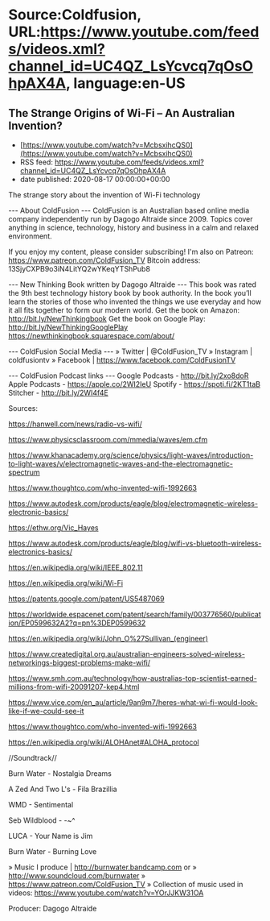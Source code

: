 # Source:Coldfusion, URL:https://www.youtube.com/feeds/videos.xml?channel_id=UC4QZ_LsYcvcq7qOsOhpAX4A, language:en-US

## The Strange Origins of Wi-Fi – An Australian Invention?
 - [https://www.youtube.com/watch?v=McbsxihcQS0](https://www.youtube.com/watch?v=McbsxihcQS0)
 - RSS feed: https://www.youtube.com/feeds/videos.xml?channel_id=UC4QZ_LsYcvcq7qOsOhpAX4A
 - date published: 2020-08-17 00:00:00+00:00

The strange story about the invention of Wi-Fi technology

--- About ColdFusion ---
ColdFusion is an Australian based online media company independently run by Dagogo Altraide since 2009. Topics cover anything in science, technology, history and business in a calm and relaxed environment. 

If you enjoy my content, please consider subscribing!
I'm also on Patreon: https://www.patreon.com/ColdFusion_TV
Bitcoin address: 13SjyCXPB9o3iN4LitYQ2wYKeqYTShPub8

--- New Thinking Book written by Dagogo Altraide ---
This book was rated the 9th best technology history book by book authority.
In the book you’ll learn the stories of those who invented the things we use everyday and how it all fits together to form our modern world.
Get the book on Amazon: http://bit.ly/NewThinkingbook
Get the book on Google Play: http://bit.ly/NewThinkingGooglePlay
https://newthinkingbook.squarespace.com/about/

--- ColdFusion Social Media ---
» Twitter | @ColdFusion_TV
» Instagram | coldfusiontv
» Facebook | https://www.facebook.com/ColdFusionTV

--- ColdFusion Podcast links ---
Google Podcasts - http://bit.ly/2xo8doR
Apple Podcasts - https://apple.co/2WI2IeU
Spotify - https://spoti.fi/2KT1taB
Stitcher - http://bit.ly/2WI4f4E

Sources:

https://hanwell.com/news/radio-vs-wifi/

https://www.physicsclassroom.com/mmedia/waves/em.cfm

https://www.khanacademy.org/science/physics/light-waves/introduction-to-light-waves/v/electromagnetic-waves-and-the-electromagnetic-spectrum

https://www.thoughtco.com/who-invented-wifi-1992663

https://www.autodesk.com/products/eagle/blog/electromagnetic-wireless-electronic-basics/

https://ethw.org/Vic_Hayes

https://www.autodesk.com/products/eagle/blog/wifi-vs-bluetooth-wireless-electronics-basics/

https://en.wikipedia.org/wiki/IEEE_802.11

https://en.wikipedia.org/wiki/Wi-Fi

https://patents.google.com/patent/US5487069

https://worldwide.espacenet.com/patent/search/family/003776560/publication/EP0599632A2?q=pn%3DEP0599632

https://en.wikipedia.org/wiki/John_O%27Sullivan_(engineer)

https://www.createdigital.org.au/australian-engineers-solved-wireless-networkings-biggest-problems-make-wifi/

https://www.smh.com.au/technology/how-australias-top-scientist-earned-millions-from-wifi-20091207-kep4.html

https://www.vice.com/en_au/article/9an9m7/heres-what-wi-fi-would-look-like-if-we-could-see-it

https://www.thoughtco.com/who-invented-wifi-1992663

https://en.wikipedia.org/wiki/ALOHAnet#ALOHA_protocol

//Soundtrack//

Burn Water - Nostalgia Dreams

A Zed And Two L's - Fila Brazillia

WMD - Sentimental

Seb Wildblood - -~^

LUCA - Your Name is Jim

Burn Water - Burning Love

» Music I produce | http://burnwater.bandcamp.com or 
» http://www.soundcloud.com/burnwater
» https://www.patreon.com/ColdFusion_TV
» Collection of music used in videos: https://www.youtube.com/watch?v=YOrJJKW31OA

Producer: Dagogo Altraide

